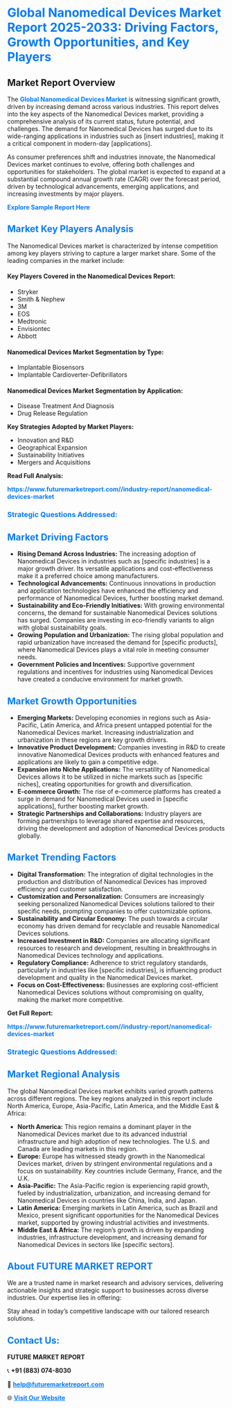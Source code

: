 <h1 style="color: #007BFF;">Global Nanomedical Devices Market Report 2025-2033: Driving Factors, Growth Opportunities, and Key Players</h1>

<section id="overview">
<h2>Market Report Overview</h2>
<p>The <a href="https://www.futuremarketreport.com//industry-report/nanomedical-devices-market" style="color: #007BFF; text-decoration: none;"><strong>Global Nanomedical Devices Market</strong></a> is witnessing significant growth, driven by increasing demand across various industries. This report delves into the key aspects of the Nanomedical Devices market, providing a comprehensive analysis of its current status, future potential, and challenges. The demand for Nanomedical Devices has surged due to its wide-ranging applications in industries such as [insert industries], making it a critical component in modern-day [applications].</p>
<p>As consumer preferences shift and industries innovate, the Nanomedical Devices market continues to evolve, offering both challenges and opportunities for stakeholders. The global market is expected to expand at a substantial compound annual growth rate (CAGR) over the forecast period, driven by technological advancements, emerging applications, and increasing investments by major players.</p>
</section>

<section id="overview">
<p><a href="https://www.futuremarketreport.com//request-sample/reportId=63692" style="color: #007BFF; text-decoration: none;"><strong>Explore Sample Report Here</strong></a></p>
</section>

<section id="key-players">
<h2 style="color: #007BFF;">Market Key Players Analysis</h2>
<p>The Nanomedical Devices market is characterized by intense competition among key players striving to capture a larger market share. Some of the leading companies in the market include:</p>
<h4>Key Players Covered in the Nanomedical Devices Report:</h4>
<ul><li>Stryker</li><li>Smith &amp; Nephew</li><li>3M</li><li>EOS</li><li>Medtronic</li><li>Envisiontec</li><li>Abbott</li></ul>
<h4>Nanomedical Devices Market Segmentation by Type:</h4>
<ul><li>Implantable Biosensors</li><li>Implantable Cardioverter-Defibrillators</li></ul>

<h4>Nanomedical Devices Market Segmentation by Application:</h4>
<ul><li>Disease Treatment And Diagnosis</li><li>Drug Release Regulation</li></ul>
<p><strong>Key Strategies Adopted by Market Players:</strong></p>
<ul>
<li>Innovation and R&D</li>
<li>Geographical Expansion</li>
<li>Sustainability Initiatives</li>
<li>Mergers and Acquisitions</li>
</ul>
</section>

<section>
<p><strong>Read Full Analysis: </strong></p><a href="https://www.futuremarketreport.com//industry-report/nanomedical-devices-market" style="color: #007BFF; text-decoration: none;"><strong>https://www.futuremarketreport.com//industry-report/nanomedical-devices-market</strong></a>
<h3 style="color: #007BFF;">Strategic Questions Addressed:</h3>
</section>

<section id="driving-factors">
<h2 style="color: #007BFF;">Market Driving Factors</h2>
<ul>
<li><strong>Rising Demand Across Industries:</strong> The increasing adoption of Nanomedical Devices in industries such as [specific industries] is a major growth driver. Its versatile applications and cost-effectiveness make it a preferred choice among manufacturers.</li>
<li><strong>Technological Advancements:</strong> Continuous innovations in production and application technologies have enhanced the efficiency and performance of Nanomedical Devices, further boosting market demand.</li>
<li><strong>Sustainability and Eco-Friendly Initiatives:</strong> With growing environmental concerns, the demand for sustainable Nanomedical Devices solutions has surged. Companies are investing in eco-friendly variants to align with global sustainability goals.</li>
<li><strong>Growing Population and Urbanization:</strong> The rising global population and rapid urbanization have increased the demand for [specific products], where Nanomedical Devices plays a vital role in meeting consumer needs.</li>
<li><strong>Government Policies and Incentives:</strong> Supportive government regulations and incentives for industries using Nanomedical Devices have created a conducive environment for market growth.</li>
</ul>
</section>

<section id="growth-opportunities">
<h2 style="color: #007BFF;">Market Growth Opportunities</h2>
<ul>
<li><strong>Emerging Markets:</strong> Developing economies in regions such as Asia-Pacific, Latin America, and Africa present untapped potential for the Nanomedical Devices market. Increasing industrialization and urbanization in these regions are key growth drivers.</li>
<li><strong>Innovative Product Development:</strong> Companies investing in R&D to create innovative Nanomedical Devices products with enhanced features and applications are likely to gain a competitive edge.</li>
<li><strong>Expansion into Niche Applications:</strong> The versatility of Nanomedical Devices allows it to be utilized in niche markets such as [specific niches], creating opportunities for growth and diversification.</li>
<li><strong>E-commerce Growth:</strong> The rise of e-commerce platforms has created a surge in demand for Nanomedical Devices used in [specific applications], further boosting market growth.</li>
<li><strong>Strategic Partnerships and Collaborations:</strong> Industry players are forming partnerships to leverage shared expertise and resources, driving the development and adoption of Nanomedical Devices products globally.</li>
</ul>
</section>

<section id="trending-factors">
<h2 style="color: #007BFF;">Market Trending Factors</h2>
<ul>
<li><strong>Digital Transformation:</strong> The integration of digital technologies in the production and distribution of Nanomedical Devices has improved efficiency and customer satisfaction.</li>
<li><strong>Customization and Personalization:</strong> Consumers are increasingly seeking personalized Nanomedical Devices solutions tailored to their specific needs, prompting companies to offer customizable options.</li>
<li><strong>Sustainability and Circular Economy:</strong> The push towards a circular economy has driven demand for recyclable and reusable Nanomedical Devices solutions.</li>
<li><strong>Increased Investment in R&D:</strong> Companies are allocating significant resources to research and development, resulting in breakthroughs in Nanomedical Devices technology and applications.</li>
<li><strong>Regulatory Compliance:</strong> Adherence to strict regulatory standards, particularly in industries like [specific industries], is influencing product development and quality in the Nanomedical Devices market.</li>
<li><strong>Focus on Cost-Effectiveness:</strong> Businesses are exploring cost-efficient Nanomedical Devices solutions without compromising on quality, making the market more competitive.</li>
</ul>
</section>

<section>
<p><strong>Get Full Report: </strong></p><a href="https://www.futuremarketreport.com//industry-report/nanomedical-devices-market" style="color: #007BFF; text-decoration: none;"><strong>https://www.futuremarketreport.com//industry-report/nanomedical-devices-market</strong></a>
<h3 style="color: #007BFF;">Strategic Questions Addressed:</h3>
</section>


<section id="regional-analysis">
<h2 style="color: #007BFF;">Market Regional Analysis</h2>
<p>The global Nanomedical Devices market exhibits varied growth patterns across different regions. The key regions analyzed in this report include North America, Europe, Asia-Pacific, Latin America, and the Middle East & Africa:</p>
<ul>
<li><strong>North America:</strong> This region remains a dominant player in the Nanomedical Devices market due to its advanced industrial infrastructure and high adoption of new technologies. The U.S. and Canada are leading markets in this region.</li>
<li><strong>Europe:</strong> Europe has witnessed steady growth in the Nanomedical Devices market, driven by stringent environmental regulations and a focus on sustainability. Key countries include Germany, France, and the U.K.</li>
<li><strong>Asia-Pacific:</strong> The Asia-Pacific region is experiencing rapid growth, fueled by industrialization, urbanization, and increasing demand for Nanomedical Devices in countries like China, India, and Japan.</li>
<li><strong>Latin America:</strong> Emerging markets in Latin America, such as Brazil and Mexico, present significant opportunities for the Nanomedical Devices market, supported by growing industrial activities and investments.</li>
<li><strong>Middle East & Africa:</strong> The region’s growth is driven by expanding industries, infrastructure development, and increasing demand for Nanomedical Devices in sectors like [specific sectors].</li>
</ul>
</section>

<footer>
<h2 style="color: #007BFF;">About FUTURE MARKET REPORT</h2>
<p>We are a trusted name in market research and advisory services, delivering actionable insights and strategic support to businesses across diverse industries. Our expertise lies in offering:</p>

<p>Stay ahead in today’s competitive landscape with our tailored research solutions.</p>

<h2 style="color: #007BFF;">Contact Us:</h2>
<p><strong>FUTURE MARKET REPORT</strong></p>
<p>📞 <strong>+91 (883) 074-8030</strong></p>
<p>📧 <strong><a href="mailto:help@futuremarketreport.com" style="color: #007BFF;">help@futuremarketreport.com</a></strong></p>
<p>🌐 <strong><a href="https://www.futuremarketreport.com/" style="color: #007BFF;">Visit Our Website</a></strong></p>
</footer>